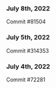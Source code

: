 ### July 8th, 2022

Commit #81504

### July 5th, 2022

Commit #314353


### July 4th, 2022

Commit #72281
